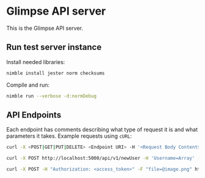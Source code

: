 # Glimpse API server

This is the Glimpse API server.

## Run test server instance

Install needed libraries:

```sh
nimble install jester norm checksums
```

Compile and run:

```sh
nimble run --verbose -d:normDebug
```

## API Endpoints

Each endpoint has comments describing what type of request it is and what parameters it takes.
Example requests using `cURL`:

```sh
curl -X <POST|GET|PUT|DELETE> <Endpoint URI> -H '<Request Body Contents>'
```

```sh
curl -X POST http://localhost:5000/api/v1/newUser -H 'Username=Array' -H 'Password=i8Vl8XZaVRiZFsZ'
```

```sh
curl -X POST -H "Authorization: <access_token>" -F "file=@image.png" http://localhost:5000/api/v1/newFile
```
